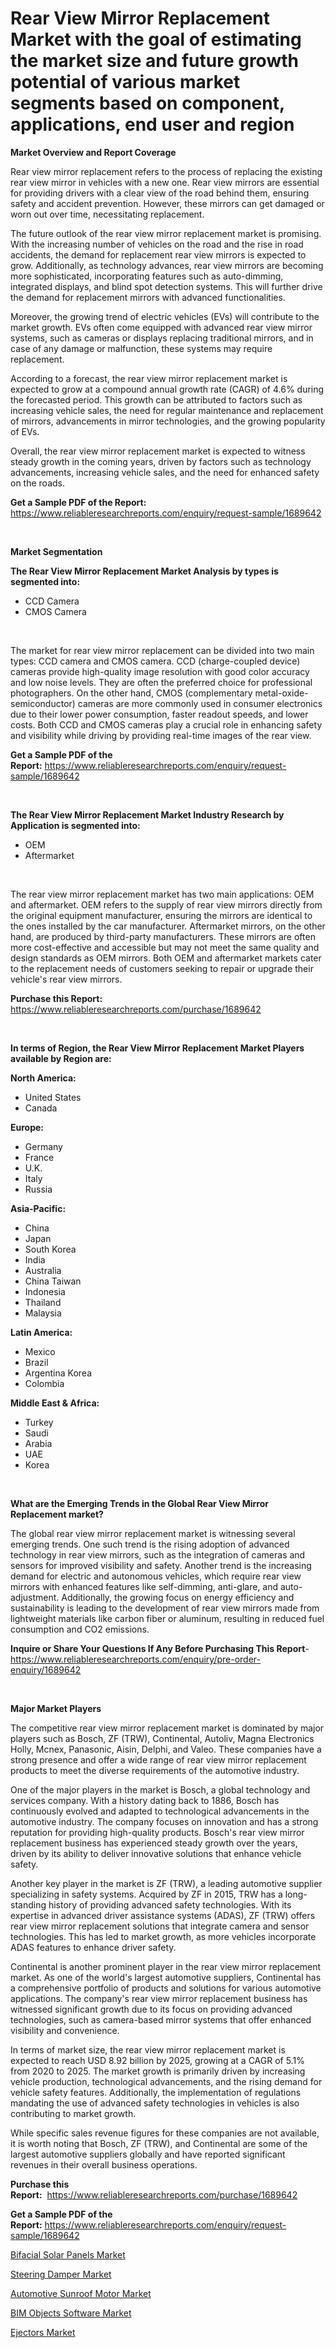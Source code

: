 <p><h1>Rear View Mirror Replacement Market with the goal of estimating the market size and future growth potential of various market segments based on component, applications, end user and region</h1></p><p><strong>Market Overview and Report Coverage</strong></p>
<p><p>Rear view mirror replacement refers to the process of replacing the existing rear view mirror in vehicles with a new one. Rear view mirrors are essential for providing drivers with a clear view of the road behind them, ensuring safety and accident prevention. However, these mirrors can get damaged or worn out over time, necessitating replacement.</p><p>The future outlook of the rear view mirror replacement market is promising. With the increasing number of vehicles on the road and the rise in road accidents, the demand for replacement rear view mirrors is expected to grow. Additionally, as technology advances, rear view mirrors are becoming more sophisticated, incorporating features such as auto-dimming, integrated displays, and blind spot detection systems. This will further drive the demand for replacement mirrors with advanced functionalities.</p><p>Moreover, the growing trend of electric vehicles (EVs) will contribute to the market growth. EVs often come equipped with advanced rear view mirror systems, such as cameras or displays replacing traditional mirrors, and in case of any damage or malfunction, these systems may require replacement.</p><p>According to a forecast, the rear view mirror replacement market is expected to grow at a compound annual growth rate (CAGR) of 4.6% during the forecasted period. This growth can be attributed to factors such as increasing vehicle sales, the need for regular maintenance and replacement of mirrors, advancements in mirror technologies, and the growing popularity of EVs.</p><p>Overall, the rear view mirror replacement market is expected to witness steady growth in the coming years, driven by factors such as technology advancements, increasing vehicle sales, and the need for enhanced safety on the roads.</p></p>
<p><strong>Get a Sample PDF of the Report:</strong> <a href="https://www.reliableresearchreports.com/enquiry/request-sample/1689642">https://www.reliableresearchreports.com/enquiry/request-sample/1689642</a></p>
<p>&nbsp;</p>
<p><strong>Market Segmentation</strong></p>
<p><strong>The Rear View Mirror Replacement Market Analysis by types is segmented into:</strong></p>
<p><ul><li>CCD Camera</li><li>CMOS Camera</li></ul></p>
<p>&nbsp;</p>
<p><p>The market for rear view mirror replacement can be divided into two main types: CCD camera and CMOS camera. CCD (charge-coupled device) cameras provide high-quality image resolution with good color accuracy and low noise levels. They are often the preferred choice for professional photographers. On the other hand, CMOS (complementary metal-oxide-semiconductor) cameras are more commonly used in consumer electronics due to their lower power consumption, faster readout speeds, and lower costs. Both CCD and CMOS cameras play a crucial role in enhancing safety and visibility while driving by providing real-time images of the rear view.</p></p>
<p><strong>Get a Sample PDF of the Report:</strong>&nbsp;<a href="https://www.reliableresearchreports.com/enquiry/request-sample/1689642">https://www.reliableresearchreports.com/enquiry/request-sample/1689642</a></p>
<p>&nbsp;</p>
<p><strong>The Rear View Mirror Replacement Market Industry Research by Application is segmented into:</strong></p>
<p><ul><li>OEM</li><li>Aftermarket</li></ul></p>
<p>&nbsp;</p>
<p><p>The rear view mirror replacement market has two main applications: OEM and aftermarket. OEM refers to the supply of rear view mirrors directly from the original equipment manufacturer, ensuring the mirrors are identical to the ones installed by the car manufacturer. Aftermarket mirrors, on the other hand, are produced by third-party manufacturers. These mirrors are often more cost-effective and accessible but may not meet the same quality and design standards as OEM mirrors. Both OEM and aftermarket markets cater to the replacement needs of customers seeking to repair or upgrade their vehicle's rear view mirrors.</p></p>
<p><strong>Purchase this Report:</strong>&nbsp; <a href="https://www.reliableresearchreports.com/purchase/1689642">https://www.reliableresearchreports.com/purchase/1689642</a></p>
<p>&nbsp;</p>
<p><strong>In terms of Region, the Rear View Mirror Replacement Market Players available by Region are:</strong></p>
<p>
    <p> <strong> North America: </strong>
        <ul>
            <li>United States</li>
            <li>Canada</li>
        </ul>
        </p> 
    <p> <strong> Europe: </strong>
        <ul>
            <li>Germany</li>
            <li>France</li>
            <li>U.K.</li>
            <li>Italy</li>
            <li>Russia</li>
        </ul>
        </p> 
    <p> <strong> Asia-Pacific: </strong>
        <ul>
            <li>China</li>
            <li>Japan</li>
            <li>South Korea</li>
            <li>India</li>
            <li>Australia</li>
            <li>China Taiwan</li>
            <li>Indonesia</li>
            <li>Thailand</li>
            <li>Malaysia</li>
        </ul>
        </p> 
    <p> <strong> Latin America: </strong>
        <ul>
            <li>Mexico</li>
            <li>Brazil</li>
            <li>Argentina Korea</li>
            <li>Colombia</li>
        </ul>
        </p> 
    <p> <strong> Middle East & Africa: </strong>
        <ul>
            <li>Turkey</li>
            <li>Saudi</li>
            <li>Arabia</li>
            <li>UAE</li>
            <li>Korea</li>
        </ul>
    </p>
    </p>
<p>&nbsp;</p>
<p><strong>What are the Emerging Trends in the Global Rear View Mirror Replacement market?</strong></p>
<p><p>The global rear view mirror replacement market is witnessing several emerging trends. One such trend is the rising adoption of advanced technology in rear view mirrors, such as the integration of cameras and sensors for improved visibility and safety. Another trend is the increasing demand for electric and autonomous vehicles, which require rear view mirrors with enhanced features like self-dimming, anti-glare, and auto-adjustment. Additionally, the growing focus on energy efficiency and sustainability is leading to the development of rear view mirrors made from lightweight materials like carbon fiber or aluminum, resulting in reduced fuel consumption and CO2 emissions.</p></p>
<p><strong>Inquire or Share Your Questions If Any Before Purchasing This Report</strong>- <a href="https://www.reliableresearchreports.com/enquiry/pre-order-enquiry/1689642">https://www.reliableresearchreports.com/enquiry/pre-order-enquiry/1689642</a></p>
<p>&nbsp;</p>
<p><strong>Major Market Players</strong></p>
<p><p>The competitive rear view mirror replacement market is dominated by major players such as Bosch, ZF (TRW), Continental, Autoliv, Magna Electronics Holly, Mcnex, Panasonic, Aisin, Delphi, and Valeo. These companies have a strong presence and offer a wide range of rear view mirror replacement products to meet the diverse requirements of the automotive industry. </p><p>One of the major players in the market is Bosch, a global technology and services company. With a history dating back to 1886, Bosch has continuously evolved and adapted to technological advancements in the automotive industry. The company focuses on innovation and has a strong reputation for providing high-quality products. Bosch's rear view mirror replacement business has experienced steady growth over the years, driven by its ability to deliver innovative solutions that enhance vehicle safety.</p><p>Another key player in the market is ZF (TRW), a leading automotive supplier specializing in safety systems. Acquired by ZF in 2015, TRW has a long-standing history of providing advanced safety technologies. With its expertise in advanced driver assistance systems (ADAS), ZF (TRW) offers rear view mirror replacement solutions that integrate camera and sensor technologies. This has led to market growth, as more vehicles incorporate ADAS features to enhance driver safety.</p><p>Continental is another prominent player in the rear view mirror replacement market. As one of the world's largest automotive suppliers, Continental has a comprehensive portfolio of products and solutions for various automotive applications. The company's rear view mirror replacement business has witnessed significant growth due to its focus on providing advanced technologies, such as camera-based mirror systems that offer enhanced visibility and convenience.</p><p>In terms of market size, the rear view mirror replacement market is expected to reach USD 8.92 billion by 2025, growing at a CAGR of 5.1% from 2020 to 2025. The market growth is primarily driven by increasing vehicle production, technological advancements, and the rising demand for vehicle safety features. Additionally, the implementation of regulations mandating the use of advanced safety technologies in vehicles is also contributing to market growth.</p><p>While specific sales revenue figures for these companies are not available, it is worth noting that Bosch, ZF (TRW), and Continental are some of the largest automotive suppliers globally and have reported significant revenues in their overall business operations.</p></p>
<p><strong>Purchase this Report:</strong>&nbsp;&nbsp;<a href="https://www.reliableresearchreports.com/purchase/1689642">https://www.reliableresearchreports.com/purchase/1689642</a></p>
<p></p>
<p><strong>Get a Sample PDF of the Report:</strong>&nbsp;<a href="https://www.reliableresearchreports.com/enquiry/request-sample/1689642">https://www.reliableresearchreports.com/enquiry/request-sample/1689642</a></p>
<p><p><a href="https://www.linkedin.com/pulse/bifacial-solar-panels-market-size-2023-2030-global-rgize/">Bifacial Solar Panels Market</a></p><p><a href="https://www.linkedin.com/pulse/steering-damper-market-size-share-amp-trends-analysis-yv5ie/">Steering Damper Market</a></p><p><a href="https://www.linkedin.com/pulse/automotive-sunroof-motor-market-research-report-provides-fm2ae/">Automotive Sunroof Motor Market</a></p><p><a href="https://medium.com/@pauladams6h/analyzing-bim-objects-software-market-global-industry-perspective-and-forecast-2023-to-2030-af3f1333c80c">BIM Objects Software Market</a></p><p><a href="https://medium.com/@nicosmitham/ejectors-market-size-market-outlook-and-market-forecast-2023-to-2030-74180d94a1c8">Ejectors Market</a></p></p>